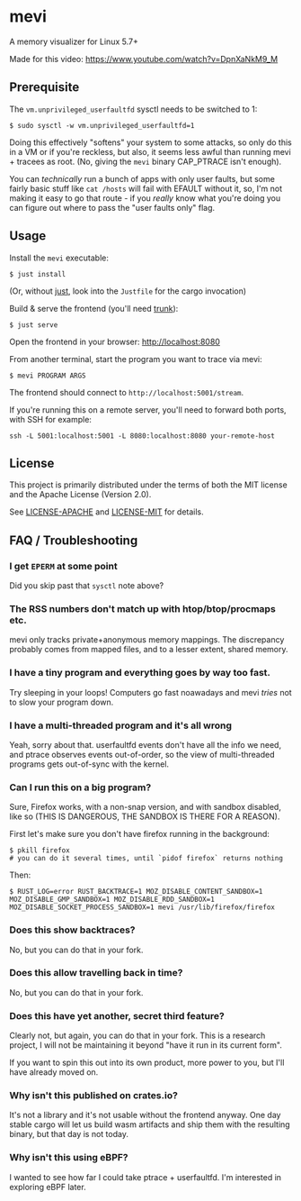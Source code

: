 
# mevi

A memory visualizer for Linux 5.7+

Made for this video: https://www.youtube.com/watch?v=DpnXaNkM9_M

## Prerequisite

The `vm.unprivileged_userfaultfd` sysctl needs to be switched to 1:

```shell
$ sudo sysctl -w vm.unprivileged_userfaultfd=1
```

Doing this effectively "softens" your system to some attacks, so only do this in
a VM or if you're reckless, but also, it seems less awful than running mevi +
tracees as root. (No, giving the `mevi` binary CAP_PTRACE isn't enough).

You can _technically_ run a bunch of apps with only user faults, but some fairly
basic stuff like `cat /hosts` will fail with EFAULT without it, so, I'm not
making it easy to go that route - if you _really_ know what you're doing you can
figure out where to pass the "user faults only" flag.

## Usage

Install the `mevi` executable:

```shell
$ just install
```

(Or, without [just](https://github.com/casey/just), look into the `Justfile` for
the cargo invocation)

Build & serve the frontend (you'll need [trunk](https://trunkrs.dev/)):

```shell
$ just serve
```

Open the frontend in your browser: <http://localhost:8080>

From another terminal, start the program you want to trace via mevi:

```shell
$ mevi PROGRAM ARGS
```

The frontend should connect to `http://localhost:5001/stream`.

If you're running this on a remote server, you'll need to forward both ports, with SSH for example:

```shell
ssh -L 5001:localhost:5001 -L 8080:localhost:8080 your-remote-host
```

## License

This project is primarily distributed under the terms of both the MIT license
and the Apache License (Version 2.0).

See [LICENSE-APACHE](LICENSE-APACHE) and [LICENSE-MIT](LICENSE-MIT) for details.

## FAQ / Troubleshooting

### I get `EPERM` at some point

Did you skip past that `sysctl` note above?

### The RSS numbers don't match up with htop/btop/procmaps etc.

mevi only tracks private+anonymous memory mappings. The discrepancy probably
comes from mapped files, and to a lesser extent, shared memory.

### I have a tiny program and everything goes by way too fast.

Try sleeping in your loops! Computers go fast noawadays and mevi _tries_ not to
slow your program down.

### I have a multi-threaded program and it's all wrong

Yeah, sorry about that. userfaultfd events don't have all the info we need, and
ptrace observes events out-of-order, so the view of multi-threaded programs
gets out-of-sync with the kernel.

### Can I run this on a big program?

Sure, Firefox works, with a non-snap version, and with sandbox disabled, like
so (THIS IS DANGEROUS, THE SANDBOX IS THERE FOR A REASON).

First let's make sure you don't have firefox running in the background:

```shell
$ pkill firefox
# you can do it several times, until `pidof firefox` returns nothing
```

Then:

```shell
$ RUST_LOG=error RUST_BACKTRACE=1 MOZ_DISABLE_CONTENT_SANDBOX=1 MOZ_DISABLE_GMP_SANDBOX=1 MOZ_DISABLE_RDD_SANDBOX=1 MOZ_DISABLE_SOCKET_PROCESS_SANDBOX=1 mevi /usr/lib/firefox/firefox
```

### Does this show backtraces?

No, but you can do that in your fork.

### Does this allow travelling back in time?

No, but you can do that in your fork.

### Does this have yet another, secret third feature?

Clearly not, but again, you can do that in your fork. This is a research
project, I will not be maintaining it beyond "have it run in its current form".

If you want to spin this out into its own product, more power to you, but I'll
have already moved on.

### Why isn't this published on crates.io?

It's not a library and it's not usable without the frontend anyway. One day
stable cargo will let us build wasm artifacts and ship them with the resulting
binary, but that day is not today.

### Why isn't this using eBPF?

I wanted to see how far I could take ptrace + userfaultfd. I'm interested in
exploring eBPF later.
